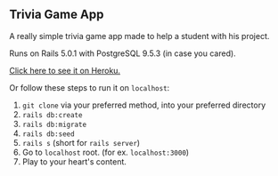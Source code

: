## Trivia Game App

A really simple trivia game app made to help a student with his project.

Runs on Rails 5.0.1 with PostgreSQL 9.5.3 (in case you cared).

[Click here to see it on Heroku.](www.andy-trivia.herokuapp.com)

Or follow these steps to run it on `localhost`:

1. `git clone` via your preferred method, into your preferred directory
2. `rails db:create`
3. `rails db:migrate`
4. `rails db:seed`
5. `rails s` (short for `rails server`)
6. Go to `localhost` root. (for ex. `localhost:3000`)
7. Play to your heart's content.


